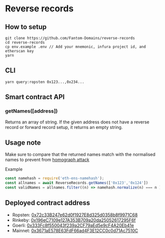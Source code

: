 # Reverse records


## How to setup

```
git clone https://github.com/Fantom-Domains/reverse-records
cd reverse-records
cp env.example .env // Add your mnemonic, infura project id, and etherscan key
yarn
```

## CLI

```
yarn query:ropsten 0x123...,0x234...
```

## Smart contract API

### getNames([address])

Returns an array of string. If the given address does not have a reverse record or forward record setup, it returns an empty string.

## Usage note

Make sure to compare that the returned names match with the normalised names to prevent from [homograph attack](https://en.wikipedia.org/wiki/IDN_homograph_attack)

Example

```js
const namehash = require('eth-ens-namehash');
const allnames = await ReverseRecords.getNames(['0x123','0x124'])
const validNames = allnames.filter((n) => namehash.normalize(n) === n )
```


## Deployed contract address

- Ropsten: [0x72c33B247e62d0f1927E8d325d0358b8f9971C68](https://ropsten.etherscan.io/address/0x72c33B247e62d0f1927E8d325d0358b8f9971C68)
- Rinkeby: [0x196eC7109e127A353B709a20da25052617295F6f](https://rinkeby.etherscan.io/address/0x196eC7109e127A353B709a20da25052617295F6f)
- Goerli: [0x333Fc8f550043f239a2CF79aEd5e9cF4A20Eb41e](https://goerli.etherscan.io/address/0x333Fc8f550043f239a2CF79aEd5e9cF4A20Eb41e)
- Mainnet: [0x3671aE578E63FdF66ad4F3E12CC0c0d71Ac7510C](https://etherscan.io/address/0x3671aE578E63FdF66ad4F3E12CC0c0d71Ac7510C)

